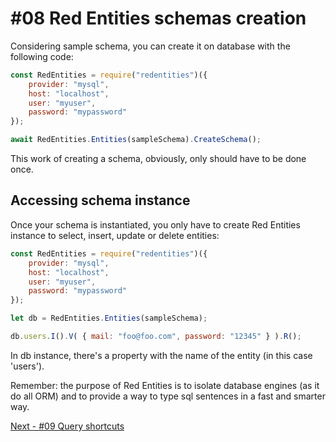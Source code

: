 # #08 Red Entities schemas creation

Considering sample schema, you can create it on database with the following code:

```js
const RedEntities = require("redentities")({
    provider: "mysql",
    host: "localhost",
    user: "myuser",
    password: "mypassword"
});

await RedEntities.Entities(sampleSchema).CreateSchema();
```

This work of creating a schema, obviously, only should have to be done once.

## Accessing schema instance

Once your schema is instantiated, you only have to create Red Entities instance to select, insert, update or delete entities:

```js
const RedEntities = require("redentities")({
    provider: "mysql",
    host: "localhost",
    user: "myuser",
    password: "mypassword"
});

let db = RedEntities.Entities(sampleSchema);

db.users.I().V( { mail: "foo@foo.com", password: "12345" } ).R();
```

In db instance, there's a property with the name of the entity (in this case 'users').

Remember: the purpose of Red Entities is to isolate database engines (as it do all ORM) and to provide a way to type sql sentences in a fast and smarter way.

[Next - #09 Query shortcuts](/docs/09-queryshortcuts.md)